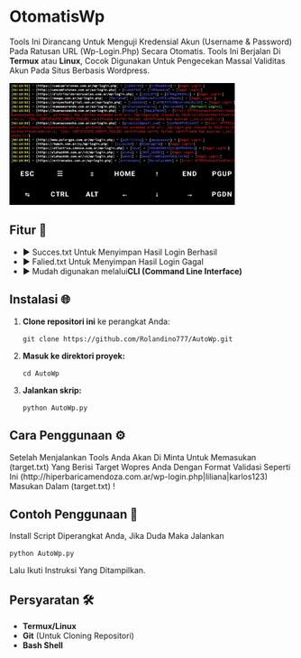 <h1>OtomatisWp</h1>

<p>Tools Ini Dirancang Untuk Menguji Kredensial Akun (Username & Password) Pada Ratusan URL (Wp-Login.Php) Secara Otomatis. Tools Ini Berjalan Di <b>Termux</b> atau <b>Linux</b>, Cocok Digunakan Untuk Pengecekan Massal Validitas Akun Pada Situs Berbasis Wordpress.</p>

  <img src="kontol2.jpg" alt="Preview Tampilan Script" width="400">

<h2> Fitur 🚀</h2>
<ul>
  <li>▶ Succes.txt Untuk Menyimpan Hasil Login Berhasil</li>
  <li>▶ Falied.txt Untuk Menyimpan Hasil Login Gagal</li>
  <li>▶ Mudah digunakan melalui<b>CLI (Command Line Interface)</b></li>
</ul>

<h2> Instalasi 🌐</h2>
<ol>
  <li><b>Clone repositori ini</b> ke perangkat Anda:</li>
  <pre><code>git clone https://github.com/Rolandino777/AutoWp.git</code></pre>
  <li><b>Masuk ke direktori proyek:</b></li>
  <pre><code>cd AutoWp</code></pre>
  <li><b>Jalankan skrip:</b></li>
  <pre><code>python AutoWp.py</code></pre>
</ol>

<h2>Cara Penggunaan ⚙️</h2>
<p>Setelah Menjalankan Tools Anda Akan Di Minta Untuk Memasukan (target.txt) Yang Berisi Target Wopres Anda Dengan Format Validasi Seperti Ini 
(http://hiperbaricamendoza.com.ar/wp-login.php|liliana|karlos123) Masukan Dalam (target.txt) !</p>

<h2> Contoh Penggunaan 📝</h2>
<p>Install Script Diperangkat Anda, Jika Duda Maka Jalankan</p>
<pre><code>python AutoWp.py</code></pre>
<p>Lalu Ikuti Instruksi Yang Ditampilkan.</p>

<h2>Persyaratan 🛠</h2>
<ul>
  <li><b>Termux/Linux</b></li>
  <li><b>Git</b> (Untuk Cloning Repositori)</li>
  <li><b>Bash Shell</b></li>
</ul>
